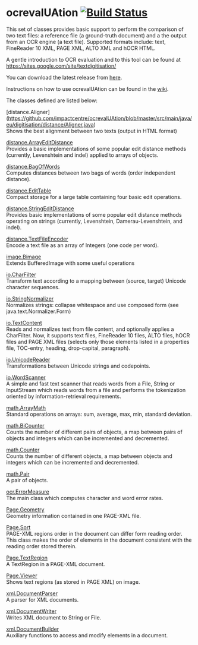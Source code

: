 ocrevalUAtion [![Build Status](https://secure.travis-ci.org/impactcentre/ocrevalUAtion.png?branch=master)](http://travis-ci.org/impactcentre/ocrevalUAtion)
=============

This set of classes provides basic support to perform the comparison of
two text files: a reference file (a ground-truth document) and a the output from an OCR engine (a text file).
Supported formats include: text, FineReader 10 XML, PAGE XML, ALTO XML and hOCR HTML.

A gentle introduction to OCR evaluation and to this tool can be found at https://sites.google.com/site/textdigitisation/

You can download the latest release from [here](https://bintray.com/impactocr/maven/ocrevalUAtion).

Instructions on how to use ocrevalUAtion can be found in the [wiki](https://github.com/impactcentre/ocrevalUAtion/wiki).

The classes defined are listed below:

[distance.Aligner] (https://github.com/impactcentre/ocrevalUAtion/blob/master/src/main/java/eu/digitisation/distance/Aligner.java)<br>
Shows the best alignment between two texts (output in HTML format)

[distance.ArrayEditDistance<Type>](https://github.com/impactcentre/ocrevalUAtion/blob/master/src/main/java/eu/digitisation/distance/ArrayEditDistance.java)<br>
Provides a basic implementations of some popular edit distance methods
(currently, Levenshtein and indel) applied to arrays of objects.

[distance.BagOfWords](https://github.com/impactcentre/ocrevalUAtion/blob/master/src/main/java/eu/digitisation/distance/BagOfWords.java)<br>
Computes distances between two bags of words (order independent distance).

[distance.EditTable](https://github.com/impactcentre/ocrevalUAtion/blob/master/src/main/java/eu/digitisation/distance/EditTable.java)<br>
Compact storage for a large table containing four basic edit operations.

[distance.StringEditDistance](https://github.com/impactcentre/ocrevalUAtion/blob/master/src/main/java/eu/digitisation/distance/StringEditDistance.java)<br>
Provides basic implementations of some popular edit distance methods 
operating on strings (currently, Levenshtein, Damerau-Levenshtein, and indel).

[distance.TextFileEncoder](https://github.com/impactcentre/ocrevalUAtion/blob/master/src/main/java/eu/digitisation/distance/TextFileEncoder.java)<br>
Encode a text file as an array of Integers (one code per word).

[image.Bimage](https://github.com/impactcentre/ocrevalUAtion/blob/master/src/main/java/eu/digitisation/image/Bimage.java)<br>
Extends BufferedImage with some useful operations

[io.CharFilter](https://github.com/impactcentre/ocrevalUAtion/blob/master/src/main/java/eu/digitisation/io/CharFilter.java)<br>
Transform text according to a mapping between (source, target) 
Unicode character sequences.

[io.StringNormalizer](https://github.com/impactcentre/ocrevalUAtion/blob/master/src/main/java/eu/digitisation/io/StringNormalizer.java)<br>
Normalizes strings: collapse whitespace and use composed form (see java.text.Normalizer.Form)

[io.TextContent](https://github.com/impactcentre/ocrevalUAtion/blob/master/src/main/java/eu/digitisation/io/TextContent.java)<br>
Reads and normalizes text from file content, 
and optionally applies a CharFilter. Now, it supports text files, FineReader 10 files, ALTO files, hOCR files and PAGE XML files (selects only those
elements listed in a properties file, TOC-entry, heading,
drop-capital, paragraph).

[io.UnicodeReader](https://github.com/impactcentre/ocrevalUAtion/blob/master/src/main/java/eu/digitisation/io/UnicodeReader.java)<br>
Transformations between Unicode strings and codepoints.

[io.WordScanner](https://github.com/impactcentre/ocrevalUAtion/blob/master/src/main/java/eu/digitisation/io/WordScanner.java)<br>
A simple and fast text scanner that reads words 
from a File, String or InputStream which reads words from a file and
performs the tokenization oriented by information-retrieval
requirements.

[math.ArrayMath](https://github.com/impactcentre/ocrevalUAtion/blob/master/src/main/java/eu/digitisation/math/ArrayMath.java)<br>
Standard operations on arrays: sum, average, max, min, standard deviation.

[math.BiCounter<T>](https://github.com/impactcentre/ocrevalUAtion/blob/master/src/main/java/eu/digitisation/math/BiCounter.java)<br>
Counts the number of different pairs of objects, a map between
pairs of objects and integers which can be incremented and decremented.

[math.Counter<T>](https://github.com/impactcentre/ocrevalUAtion/blob/master/src/main/java/eu/digitisation/math/Counter.java)<br>
Counts the number of different objects, a map between
objects and integers which can be incremented and decremented.

[math.Pair](https://github.com/impactcentre/ocrevalUAtion/blob/master/src/main/java/eu/digitisation/math/Pair.java)<br>
A pair of objects.

[ocr.ErrorMeasure](https://github.com/impactcentre/ocrevalUAtion/blob/master/src/main/java/eu/digitisation/ocr/ErrorMeasure.java)<br>
The main class which computes character and word error rates.

[Page.Geometry](https://github.com/impactcentre/ocrevalUAtion/blob/master/src/main/java/eu/digitisation/Page/Geometry.java)<br>
Geometry information contained in one PAGE-XML file.

[Page.Sort](https://github.com/impactcentre/ocrevalUAtion/blob/master/src/main/java/eu/digitisation/Page/Sort.java)<br>
PAGE-XML regions order in the document can differ form reading order. 
This class makes the order of elements in the document consistent 
with the reading order stored therein.

[Page.TextRegion](https://github.com/impactcentre/ocrevalUAtion/blob/master/src/main/java/eu/digitisation/Page/TextRegion.java)<br>
A TextRegion in a PAGE-XML document.

[Page.Viewer](https://github.com/impactcentre/ocrevalUAtion/blob/master/src/main/java/eu/digitisation/Page/Viewer.java)<br>
Shows text regions (as stored in PAGE XML) on image.

[xml.DocumentParser](https://github.com/impactcentre/ocrevalUAtion/blob/master/src/main/java/eu/digitisation/xml/DocumentParser.java)<br>
A parser for XML documents.

[xml.DocumentWriter](https://github.com/impactcentre/ocrevalUAtion/blob/master/src/main/java/eu/digitisation/xml/DocumentWriter.java)<br>
Writes XML document to String or File.

[xml.DocumentBuilder](https://github.com/impactcentre/ocrevalUAtion/blob/master/src/main/java/eu/digitisation/xml/DocumentBuilder.java)<br>
Auxiliary functions to access and modify elements in a document.

